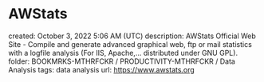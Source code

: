 # AWStats

created: October 3, 2022 5:06 AM (UTC)
description: AWStats Official Web Site - Compile and generate advanced graphical web, ftp or mail statistics with a logfile analysis (For IIS, Apache,... distributed under GNU GPL).
folder: BOOKMRKS-MTHRFCKR / PRODUCTIVITY-MTHRFCKR / Data Analysis
tags: data analysis
url: https://www.awstats.org